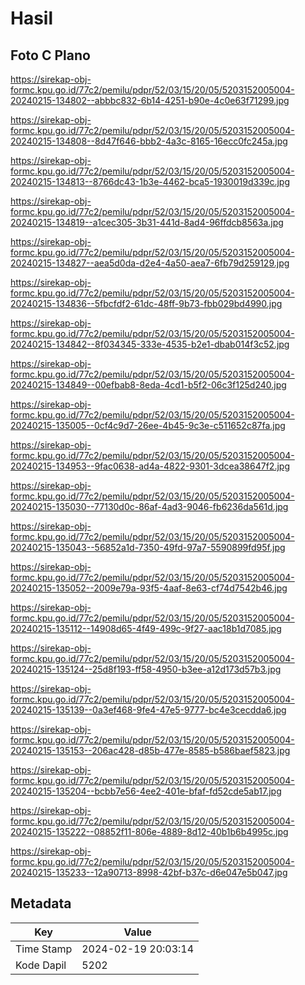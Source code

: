 # Hasil

## Foto C Plano

https://sirekap-obj-formc.kpu.go.id/77c2/pemilu/pdpr/52/03/15/20/05/5203152005004-20240215-134802--abbbc832-6b14-4251-b90e-4c0e63f71299.jpg

https://sirekap-obj-formc.kpu.go.id/77c2/pemilu/pdpr/52/03/15/20/05/5203152005004-20240215-134808--8d47f646-bbb2-4a3c-8165-16ecc0fc245a.jpg

https://sirekap-obj-formc.kpu.go.id/77c2/pemilu/pdpr/52/03/15/20/05/5203152005004-20240215-134813--8766dc43-1b3e-4462-bca5-1930019d339c.jpg

https://sirekap-obj-formc.kpu.go.id/77c2/pemilu/pdpr/52/03/15/20/05/5203152005004-20240215-134819--a1cec305-3b31-441d-8ad4-96ffdcb8563a.jpg

https://sirekap-obj-formc.kpu.go.id/77c2/pemilu/pdpr/52/03/15/20/05/5203152005004-20240215-134827--aea5d0da-d2e4-4a50-aea7-6fb79d259129.jpg

https://sirekap-obj-formc.kpu.go.id/77c2/pemilu/pdpr/52/03/15/20/05/5203152005004-20240215-134836--5fbcfdf2-61dc-48ff-9b73-fbb029bd4990.jpg

https://sirekap-obj-formc.kpu.go.id/77c2/pemilu/pdpr/52/03/15/20/05/5203152005004-20240215-134842--8f034345-333e-4535-b2e1-dbab014f3c52.jpg

https://sirekap-obj-formc.kpu.go.id/77c2/pemilu/pdpr/52/03/15/20/05/5203152005004-20240215-134849--00efbab8-8eda-4cd1-b5f2-06c3f125d240.jpg

https://sirekap-obj-formc.kpu.go.id/77c2/pemilu/pdpr/52/03/15/20/05/5203152005004-20240215-135005--0cf4c9d7-26ee-4b45-9c3e-c511652c87fa.jpg

https://sirekap-obj-formc.kpu.go.id/77c2/pemilu/pdpr/52/03/15/20/05/5203152005004-20240215-134953--9fac0638-ad4a-4822-9301-3dcea38647f2.jpg

https://sirekap-obj-formc.kpu.go.id/77c2/pemilu/pdpr/52/03/15/20/05/5203152005004-20240215-135030--77130d0c-86af-4ad3-9046-fb6236da561d.jpg

https://sirekap-obj-formc.kpu.go.id/77c2/pemilu/pdpr/52/03/15/20/05/5203152005004-20240215-135043--56852a1d-7350-49fd-97a7-5590899fd95f.jpg

https://sirekap-obj-formc.kpu.go.id/77c2/pemilu/pdpr/52/03/15/20/05/5203152005004-20240215-135052--2009e79a-93f5-4aaf-8e63-cf74d7542b46.jpg

https://sirekap-obj-formc.kpu.go.id/77c2/pemilu/pdpr/52/03/15/20/05/5203152005004-20240215-135112--14908d65-4f49-499c-9f27-aac18b1d7085.jpg

https://sirekap-obj-formc.kpu.go.id/77c2/pemilu/pdpr/52/03/15/20/05/5203152005004-20240215-135124--25d8f193-ff58-4950-b3ee-a12d173d57b3.jpg

https://sirekap-obj-formc.kpu.go.id/77c2/pemilu/pdpr/52/03/15/20/05/5203152005004-20240215-135139--0a3ef468-9fe4-47e5-9777-bc4e3cecdda6.jpg

https://sirekap-obj-formc.kpu.go.id/77c2/pemilu/pdpr/52/03/15/20/05/5203152005004-20240215-135153--206ac428-d85b-477e-8585-b586baef5823.jpg

https://sirekap-obj-formc.kpu.go.id/77c2/pemilu/pdpr/52/03/15/20/05/5203152005004-20240215-135204--bcbb7e56-4ee2-401e-bfaf-fd52cde5ab17.jpg

https://sirekap-obj-formc.kpu.go.id/77c2/pemilu/pdpr/52/03/15/20/05/5203152005004-20240215-135222--08852f11-806e-4889-8d12-40b1b6b4995c.jpg

https://sirekap-obj-formc.kpu.go.id/77c2/pemilu/pdpr/52/03/15/20/05/5203152005004-20240215-135233--12a90713-8998-42bf-b37c-d6e047e5b047.jpg


## Metadata

| Key        | Value               |
| ---------- | ------------------- |
| Time Stamp | 2024-02-19 20:03:14 |
| Kode Dapil | 5202                |



